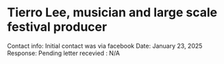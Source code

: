 # Tierro Lee, musician and large scale festival producer

Contact info: Initial contact was via facebook
Date: January 23, 2025
Response: Pending
letter recevied : N/A